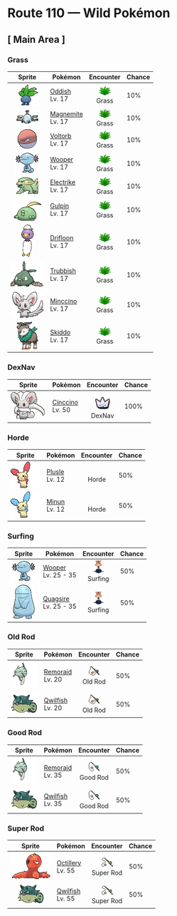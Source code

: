 # Route 110 — Wild Pokémon

## [ Main Area ]

### Grass

| Sprite | Pokémon | Encounter | Chance |
|:------:|---------|:---------:|--------|
| ![Oddish](../../assets/sprites/oddish/front.gif "Oddish: Oddish searches for fertile, nutrient-rich soil, then plants itself. During the daytime, while it is planted, this Pokémon’s feet are thought to change shape and become similar to the roots of trees.") | [Oddish](../../pokemon/oddish.md/)<br>Lv. 17 | ![Grass](../../assets/encounter_types/grass.png "Grass")<br>Grass | 10% |
| ![Magnemite](../../assets/sprites/magnemite/front.gif "Magnemite: Magnemite floats in the air by emitting electromagnetic waves from the units at its sides. These waves block gravity. This Pokémon becomes incapable of flight if its internal electrical supply is depleted.") | [Magnemite](../../pokemon/magnemite.md/)<br>Lv. 17 | ![Grass](../../assets/encounter_types/grass.png "Grass")<br>Grass | 10% |
| ![Voltorb](../../assets/sprites/voltorb/front.gif "Voltorb: Voltorb is extremely sensitive—it explodes at the slightest of shocks. It is rumored that it was first created when a Poké Ball was exposed to a powerful pulse of energy.") | [Voltorb](../../pokemon/voltorb.md/)<br>Lv. 17 | ![Grass](../../assets/encounter_types/grass.png "Grass")<br>Grass | 10% |
| ![Wooper](../../assets/sprites/wooper/front.gif "Wooper: Wooper usually lives in water. However, it occasionally comes out onto land in search of food. On land, it coats its body with a gooey, toxic film.") | [Wooper](../../pokemon/wooper.md/)<br>Lv. 17 | ![Grass](../../assets/encounter_types/grass.png "Grass")<br>Grass | 10% |
| ![Electrike](../../assets/sprites/electrike/front.gif "Electrike: Electrike runs faster than the human eye can follow. The friction from running is converted into electricity, which is then stored in this Pokémon’s fur.") | [Electrike](../../pokemon/electrike.md/)<br>Lv. 17 | ![Grass](../../assets/encounter_types/grass.png "Grass")<br>Grass | 10% |
| ![Gulpin](../../assets/sprites/gulpin/front.gif "Gulpin: Most of Gulpin’s body is made up of its stomach—its heart and brain are very small in comparison. This Pokémon’s stomach contains special enzymes that dissolve anything.") | [Gulpin](../../pokemon/gulpin.md/)<br>Lv. 17 | ![Grass](../../assets/encounter_types/grass.png "Grass")<br>Grass | 10% |
| ![Drifloon](../../assets/sprites/drifloon/front.gif "Drifloon: These Pokémon are called the “Signpost for Wandering Spirits.” Children holding them sometimes vanish.") | [Drifloon](../../pokemon/drifloon.md/)<br>Lv. 17 | ![Grass](../../assets/encounter_types/grass.png "Grass")<br>Grass | 10% |
| ![Trubbish](../../assets/sprites/trubbish/front.gif "Trubbish: Inhaling the gas they belch will make you sleep for a week. They prefer unsanitary places.") | [Trubbish](../../pokemon/trubbish.md/)<br>Lv. 17 | ![Grass](../../assets/encounter_types/grass.png "Grass")<br>Grass | 10% |
| ![Minccino](../../assets/sprites/minccino/front.gif "Minccino: These Pokémon prefer a tidy habitat. They are always sweeping and dusting, using their tails as brooms.") | [Minccino](../../pokemon/minccino.md/)<br>Lv. 17 | ![Grass](../../assets/encounter_types/grass.png "Grass")<br>Grass | 10% |
| ![Skiddo](../../assets/sprites/skiddo/front.gif "Skiddo: If it has sunshine and water, it doesn’t need to eat, because it can generate energy from the leaves on its back.") | [Skiddo](../../pokemon/skiddo.md/)<br>Lv. 17 | ![Grass](../../assets/encounter_types/grass.png "Grass")<br>Grass | 10% |

### DexNav

| Sprite | Pokémon | Encounter | Chance |
|:------:|---------|:---------:|--------|
| ![Cinccino](../../assets/sprites/cinccino/front.gif "Cinccino: Cinccino’s body is coated in a special oil that helps it deflect attacks, such as punches.") | [Cinccino](../../pokemon/cinccino.md/)<br>Lv. 50 | ![DexNav](../../assets/encounter_types/dexnav.png "DexNav")<br>DexNav | 100% |

### Horde

| Sprite | Pokémon | Encounter | Chance |
|:------:|---------|:---------:|--------|
| ![Plusle](../../assets/sprites/plusle/front.gif "Plusle: When Plusle is cheering on its partner, it flashes with electric sparks from all over its body. If its partner loses, this Pokémon cries loudly.") | [Plusle](../../pokemon/plusle.md/)<br>Lv. 12 | ![Horde](../../assets/encounter_types/horde.png "Horde")<br>Horde | 50% |
| ![Minun](../../assets/sprites/minun/front.gif "Minun: Minun loves to cheer on its partner in battle. It gives off sparks from its body while it is doing so. If its partner is in trouble, this Pokémon gives off increasing amounts of sparks.") | [Minun](../../pokemon/minun.md/)<br>Lv. 12 | ![Horde](../../assets/encounter_types/horde.png "Horde")<br>Horde | 50% |

### Surfing

| Sprite | Pokémon | Encounter | Chance |
|:------:|---------|:---------:|--------|
| ![Wooper](../../assets/sprites/wooper/front.gif "Wooper: Wooper usually lives in water. However, it occasionally comes out onto land in search of food. On land, it coats its body with a gooey, toxic film.") | [Wooper](../../pokemon/wooper.md/)<br>Lv. 25 - 35 | ![Surfing](../../assets/encounter_types/surfing.png "Surfing")<br>Surfing | 50% |
| ![Quagsire](../../assets/sprites/quagsire/front.gif "Quagsire: Quagsire hunts for food by leaving its mouth wide open in water and waiting for its prey to blunder in unaware. Because the Pokémon does not move, it does not get very hungry.") | [Quagsire](../../pokemon/quagsire.md/)<br>Lv. 25 - 35 | ![Surfing](../../assets/encounter_types/surfing.png "Surfing")<br>Surfing | 50% |

### Old Rod

| Sprite | Pokémon | Encounter | Chance |
|:------:|---------|:---------:|--------|
| ![Remoraid](../../assets/sprites/remoraid/front.gif "Remoraid: Remoraid sucks in water, then expels it at high velocity using its abdominal muscles to shoot down flying prey. When evolution draws near, this Pokémon travels downstream from rivers.") | [Remoraid](../../pokemon/remoraid.md/)<br>Lv. 20 | ![Old Rod](../../assets/encounter_types/old_rod.png "Old Rod")<br>Old Rod | 50% |
| ![Qwilfish](../../assets/sprites/qwilfish/front.gif "Qwilfish: Qwilfish sucks in water, inflating itself. This Pokémon uses the pressure of the water it swallowed to shoot toxic quills all at once from all over its body. It finds swimming somewhat challenging.") | [Qwilfish](../../pokemon/qwilfish.md/)<br>Lv. 20 | ![Old Rod](../../assets/encounter_types/old_rod.png "Old Rod")<br>Old Rod | 50% |

### Good Rod

| Sprite | Pokémon | Encounter | Chance |
|:------:|---------|:---------:|--------|
| ![Remoraid](../../assets/sprites/remoraid/front.gif "Remoraid: Remoraid sucks in water, then expels it at high velocity using its abdominal muscles to shoot down flying prey. When evolution draws near, this Pokémon travels downstream from rivers.") | [Remoraid](../../pokemon/remoraid.md/)<br>Lv. 35 | ![Good Rod](../../assets/encounter_types/good_rod.png "Good Rod")<br>Good Rod | 50% |
| ![Qwilfish](../../assets/sprites/qwilfish/front.gif "Qwilfish: Qwilfish sucks in water, inflating itself. This Pokémon uses the pressure of the water it swallowed to shoot toxic quills all at once from all over its body. It finds swimming somewhat challenging.") | [Qwilfish](../../pokemon/qwilfish.md/)<br>Lv. 35 | ![Good Rod](../../assets/encounter_types/good_rod.png "Good Rod")<br>Good Rod | 50% |

### Super Rod

| Sprite | Pokémon | Encounter | Chance |
|:------:|---------|:---------:|--------|
| ![Octillery](../../assets/sprites/octillery/front.gif "Octillery: Octillery grabs onto its foe using its tentacles. This Pokémon tries to immobilize it before delivering the finishing blow. If the foe turns out to be too strong, Octillery spews ink to escape.") | [Octillery](../../pokemon/octillery.md/)<br>Lv. 55 | ![Super Rod](../../assets/encounter_types/super_rod.png "Super Rod")<br>Super Rod | 50% |
| ![Qwilfish](../../assets/sprites/qwilfish/front.gif "Qwilfish: Qwilfish sucks in water, inflating itself. This Pokémon uses the pressure of the water it swallowed to shoot toxic quills all at once from all over its body. It finds swimming somewhat challenging.") | [Qwilfish](../../pokemon/qwilfish.md/)<br>Lv. 55 | ![Super Rod](../../assets/encounter_types/super_rod.png "Super Rod")<br>Super Rod | 50% |

